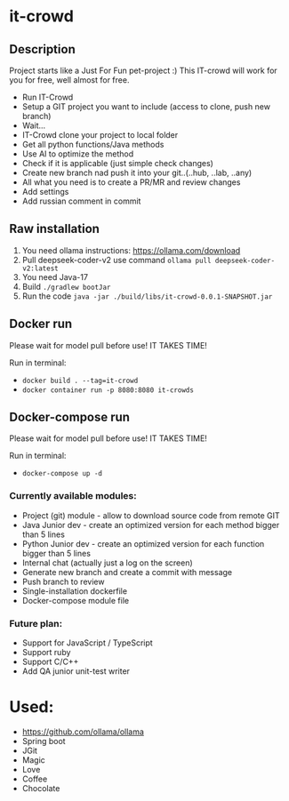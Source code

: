 # it-crowd

## Description
Project starts like a Just For Fun pet-project :) This IT-crowd will work for you for free, well almost for free.

* Run IT-Crowd
* Setup a GIT project you want to include (access to clone, push new branch)
* Wait...
* IT-Crowd clone your project to local folder
* Get all python functions/Java methods
* Use AI to optimize the method
* Check if it is applicable (just simple check changes)
* Create new branch nad push it into your git..(..hub, ..lab, ..any)
* All what you need is to create a PR/MR and review changes
* Add settings
* Add russian comment in commit

## Raw installation
1. You need ollama instructions: https://ollama.com/download
2. Pull deepseek-coder-v2 use command `ollama pull deepseek-coder-v2:latest`
3. You need Java-17
4. Build `./gradlew bootJar`
5. Run the code `java -jar ./build/libs/it-crowd-0.0.1-SNAPSHOT.jar`

## Docker run
Please wait for model pull before use! IT TAKES TIME!

Run in terminal:
* `docker build . --tag=it-crowd`
* `docker container run -p 8080:8080 it-crowds`

## Docker-compose run
Please wait for model pull before use! IT TAKES TIME!

Run in terminal:
* `docker-compose up -d`

### Currently available modules:
* Project (git) module - allow to download source code from remote GIT
* Java Junior dev - create an optimized version for each method bigger than 5 lines
* Python Junior dev - create an optimized version for each function bigger than 5 lines
* Internal chat (actually just a log on the screen)
* Generate new branch and create a commit with message
* Push branch to review
* Single-installation dockerfile
* Docker-compose module file

### Future plan:
* Support for JavaScript / TypeScript
* Support ruby
* Support C/C++
* Add QA junior unit-test writer

# Used:
* https://github.com/ollama/ollama
* Spring boot
* JGit
* Magic
* Love
* Coffee
* Chocolate
